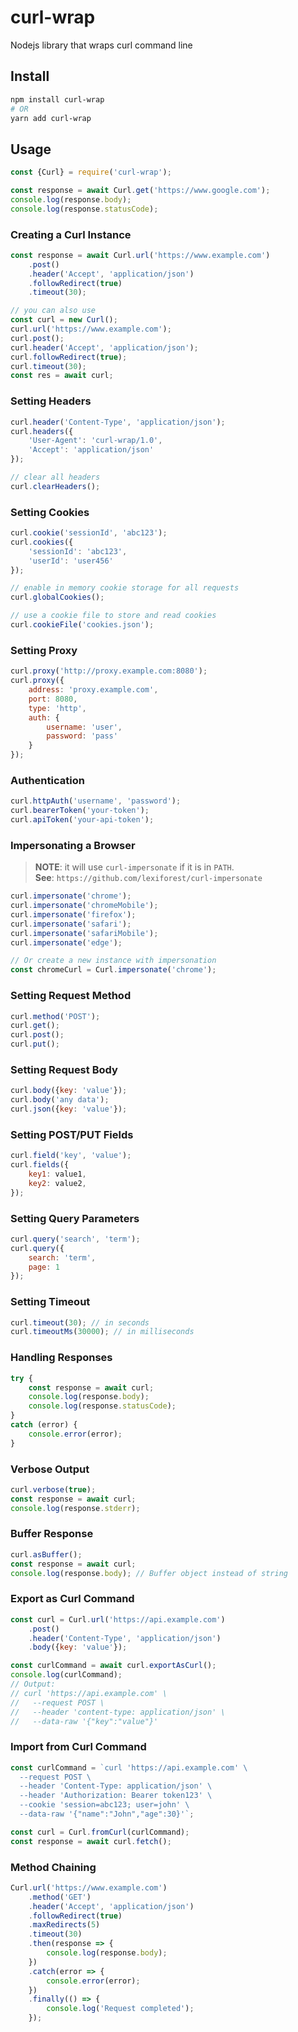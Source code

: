 # curl-wrap
Nodejs library that wraps curl command line

## Install
```sh
npm install curl-wrap
# OR
yarn add curl-wrap
```

## Usage

```js
const {Curl} = require('curl-wrap');

const response = await Curl.get('https://www.google.com');
console.log(response.body);
console.log(response.statusCode);
```

### Creating a Curl Instance

```js
const response = await Curl.url('https://www.example.com')
    .post()
    .header('Accept', 'application/json')
    .followRedirect(true)
    .timeout(30);

// you can also use
const curl = new Curl();
curl.url('https://www.example.com');
curl.post();
curl.header('Accept', 'application/json');
curl.followRedirect(true);
curl.timeout(30);
const res = await curl;
```

### Setting Headers

```js
curl.header('Content-Type', 'application/json');
curl.headers({
    'User-Agent': 'curl-wrap/1.0',
    'Accept': 'application/json'
});

// clear all headers
curl.clearHeaders();
```

### Setting Cookies

```js
curl.cookie('sessionId', 'abc123');
curl.cookies({
    'sessionId': 'abc123',
    'userId': 'user456'
});

// enable in memory cookie storage for all requests
curl.globalCookies();

// use a cookie file to store and read cookies
curl.cookieFile('cookies.json');
```

### Setting Proxy

```js
curl.proxy('http://proxy.example.com:8080');
curl.proxy({
    address: 'proxy.example.com',
    port: 8080,
    type: 'http',
    auth: {
        username: 'user',
        password: 'pass'
    }
});
```

### Authentication

```js
curl.httpAuth('username', 'password');
curl.bearerToken('your-token');
curl.apiToken('your-api-token');
```

### Impersonating a Browser

> **NOTE**: it will use `curl-impersonate` if it is in `PATH`.  
> **See**: `https://github.com/lexiforest/curl-impersonate`

```js
curl.impersonate('chrome');
curl.impersonate('chromeMobile');
curl.impersonate('firefox');
curl.impersonate('safari');
curl.impersonate('safariMobile');
curl.impersonate('edge');

// Or create a new instance with impersonation
const chromeCurl = Curl.impersonate('chrome');
```

### Setting Request Method

```js
curl.method('POST');
curl.get();
curl.post();
curl.put();
```

### Setting Request Body

```js
curl.body({key: 'value'});
curl.body('any data');
curl.json({key: 'value'});
```

### Setting POST/PUT Fields

```js
curl.field('key', 'value');
curl.fields({
    key1: value1,
    key2: value2,
});
```

### Setting Query Parameters

```js
curl.query('search', 'term');
curl.query({
    search: 'term',
    page: 1
});
```

### Setting Timeout

```js
curl.timeout(30); // in seconds
curl.timeoutMs(30000); // in milliseconds
```

### Handling Responses

```js
try {
    const response = await curl;
    console.log(response.body);
    console.log(response.statusCode);
}
catch (error) {
    console.error(error);
}
```

### Verbose Output

```js
curl.verbose(true);
const response = await curl;
console.log(response.stderr);
```

### Buffer Response

```js
curl.asBuffer();
const response = await curl;
console.log(response.body); // Buffer object instead of string
```

### Export as Curl Command

```js
const curl = Curl.url('https://api.example.com')
    .post()
    .header('Content-Type', 'application/json')
    .body({key: 'value'});

const curlCommand = await curl.exportAsCurl();
console.log(curlCommand);
// Output:
// curl 'https://api.example.com' \
//   --request POST \
//   --header 'content-type: application/json' \
//   --data-raw '{"key":"value"}'
```

### Import from Curl Command

```js
const curlCommand = `curl 'https://api.example.com' \
  --request POST \
  --header 'Content-Type: application/json' \
  --header 'Authorization: Bearer token123' \
  --cookie 'session=abc123; user=john' \
  --data-raw '{"name":"John","age":30}'`;

const curl = Curl.fromCurl(curlCommand);
const response = await curl.fetch();
```

### Method Chaining

```js
Curl.url('https://www.example.com')
    .method('GET')
    .header('Accept', 'application/json')
    .followRedirect(true)
    .maxRedirects(5)
    .timeout(30)
    .then(response => {
        console.log(response.body);
    })
    .catch(error => {
        console.error(error);
    })
    .finally(() => {
        console.log('Request completed');
    });
```
